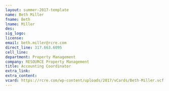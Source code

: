 ```yaml
---
layout: summer-2017-template
﻿name: Beth Miller
fname: Beth
lname: Miller
des: 
sig_logo: 
license: 
email: beth.miller@rcre.com
direct_line: 317.663.6095
cell_line: 
department: Property Management
company: RESOURCE Property Management
title: Accounting Coordinator
extra_link: 
extra_content: 
vcard: https://rcre.com/wp-content/uploads/2017/vCards/Beth-Miller.vcf
---
```

